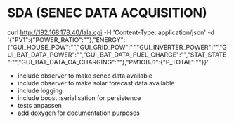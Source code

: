 # SDA (SENEC DATA ACQUISITION)

curl http://192.168.178.40/lala.cgi -H 'Content-Type: application/json' -d '{"PV1":{"POWER_RATIO":""},"ENERGY":{"GUI_HOUSE_POW":"","GUI_GRID_POW":"","GUI_INVERTER_POWER":"","GUI_BAT_DATA_POWER":"","GUI_BAT_DATA_FUEL_CHARGE":"","STAT_STATE":"","GUI_BAT_DATA_OA_CHARGING":""},"PM1OBJ1":{"P_TOTAL":""}}'

  - include observer to make senec data available
  - include observer to make solar forecast data available
  - include logging
  - include boost::serialisation for persistence
  - tests anpassen
  - add doxygen for documentation purposes


